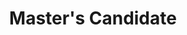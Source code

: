 ---
active: false
kerberos: kkulling
name: Karl Kulling
position: Master
title: Master's Candidate
---